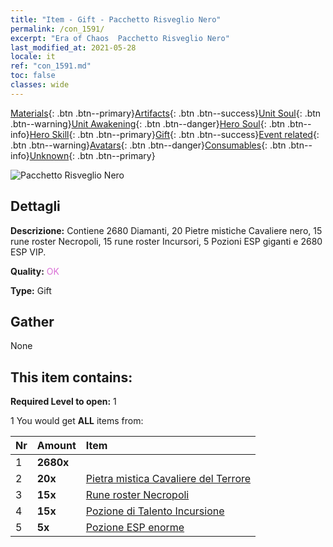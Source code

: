 ```yaml
---
title: "Item - Gift - Pacchetto Risveglio Nero"
permalink: /con_1591/
excerpt: "Era of Chaos  Pacchetto Risveglio Nero"
last_modified_at: 2021-05-28
locale: it
ref: "con_1591.md"
toc: false
classes: wide
---
```

 [Materials](/ItemsIT/){: .btn .btn--primary}[Artifacts](/ItemsIT/Artifacts/){: .btn .btn--success}[Unit Soul](/ItemsIT/UnitSoul/){: .btn .btn--warning}[Unit Awakening](/ItemsIT/UnitAwakening/){: .btn .btn--danger}[Hero Soul](/ItemsIT/HeroSoul/){: .btn .btn--info}[Hero Skill](/ItemsIT/HeroSkill/){: .btn .btn--primary}[Gift](/ItemsIT/Gift/){: .btn .btn--success}[Event related](/ItemsIT/Events/){: .btn .btn--warning}[Avatars](/ItemsIT/Avatars/){: .btn .btn--danger}[Consumables](/ItemsIT/Consumables/){: .btn .btn--info}[Unknown](/ItemsIT/Unknown/){: .btn .btn--primary}

 ![Pacchetto Risveglio Nero](/images/t/i_907203.png)

## Dettagli
 **Descrizione:** Contiene 2680 Diamanti, 20 Pietre mistiche Cavaliere nero, 15 rune roster Necropoli, 15 rune roster Incursori, 5 Pozioni ESP giganti e 2680 ESP VIP.

 **Quality:** <span style="color: #DA70D6">OK</span>

 **Type:** Gift

## Gather

  None

## This item contains:

 **Required Level to open:** 1

 1 You would get **ALL** items  from:

  | Nr | Amount |     Item    |
  |:---|:-------|:------------|
  | 1 |  **2680x** | <i class="fas fa-gem"/> |  | 
  | 2 |  **20x** | [Pietra mistica Cavaliere del Terrore](/ItemsIT/unt_302/) |  | 
  | 3 |  **15x** | [Rune roster Necropoli](/ItemsIT/con_755/) |  | 
  | 4 |  **15x** | [Pozione di Talento Incursione](/ItemsIT/con_788/) |  | 
  | 5 |  **5x** | [Pozione ESP enorme](/ItemsIT/con_703/) |  | 
